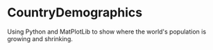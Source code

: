 # CountryDemographics
Using Python and MatPlotLib to show where the world's population is growing and shrinking. 
